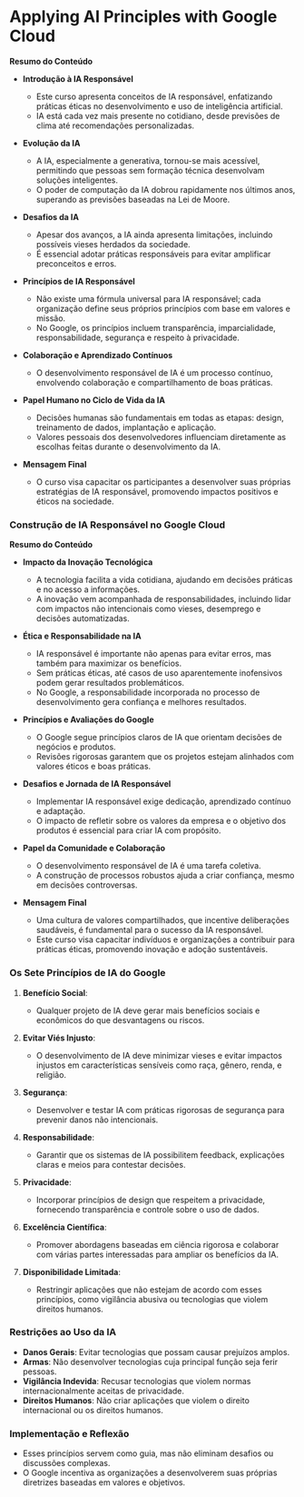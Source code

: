 
# Applying AI Principles with Google Cloud

**Resumo do Conteúdo**  

- **Introdução à IA Responsável**  
  - Este curso apresenta conceitos de IA responsável, enfatizando práticas éticas no desenvolvimento e uso de inteligência artificial.  
  - IA está cada vez mais presente no cotidiano, desde previsões de clima até recomendações personalizadas.  

- **Evolução da IA**  
  - A IA, especialmente a generativa, tornou-se mais acessível, permitindo que pessoas sem formação técnica desenvolvam soluções inteligentes.  
  - O poder de computação da IA dobrou rapidamente nos últimos anos, superando as previsões baseadas na Lei de Moore.  

- **Desafios da IA**  
  - Apesar dos avanços, a IA ainda apresenta limitações, incluindo possíveis vieses herdados da sociedade.  
  - É essencial adotar práticas responsáveis para evitar amplificar preconceitos e erros.  

- **Princípios de IA Responsável**  
  - Não existe uma fórmula universal para IA responsável; cada organização define seus próprios princípios com base em valores e missão.  
  - No Google, os princípios incluem transparência, imparcialidade, responsabilidade, segurança e respeito à privacidade.  

- **Colaboração e Aprendizado Contínuos**  
  - O desenvolvimento responsável de IA é um processo contínuo, envolvendo colaboração e compartilhamento de boas práticas.  

- **Papel Humano no Ciclo de Vida da IA**  
  - Decisões humanas são fundamentais em todas as etapas: design, treinamento de dados, implantação e aplicação.  
  - Valores pessoais dos desenvolvedores influenciam diretamente as escolhas feitas durante o desenvolvimento da IA.  

- **Mensagem Final**  
  - O curso visa capacitar os participantes a desenvolver suas próprias estratégias de IA responsável, promovendo impactos positivos e éticos na sociedade.  

### Construção de IA Responsável no Google Cloud  

**Resumo do Conteúdo**  

- **Impacto da Inovação Tecnológica**  
  - A tecnologia facilita a vida cotidiana, ajudando em decisões práticas e no acesso a informações.  
  - A inovação vem acompanhada de responsabilidades, incluindo lidar com impactos não intencionais como vieses, desemprego e decisões automatizadas.  

- **Ética e Responsabilidade na IA**  
  - IA responsável é importante não apenas para evitar erros, mas também para maximizar os benefícios.  
  - Sem práticas éticas, até casos de uso aparentemente inofensivos podem gerar resultados problemáticos.  
  - No Google, a responsabilidade incorporada no processo de desenvolvimento gera confiança e melhores resultados.  

- **Princípios e Avaliações do Google**  
  - O Google segue princípios claros de IA que orientam decisões de negócios e produtos.  
  - Revisões rigorosas garantem que os projetos estejam alinhados com valores éticos e boas práticas.  

- **Desafios e Jornada de IA Responsável**  
  - Implementar IA responsável exige dedicação, aprendizado contínuo e adaptação.  
  - O impacto de refletir sobre os valores da empresa e o objetivo dos produtos é essencial para criar IA com propósito.  

- **Papel da Comunidade e Colaboração**  
  - O desenvolvimento responsável de IA é uma tarefa coletiva.  
  - A construção de processos robustos ajuda a criar confiança, mesmo em decisões controversas.  

- **Mensagem Final**  
  - Uma cultura de valores compartilhados, que incentive deliberações saudáveis, é fundamental para o sucesso da IA responsável.  
  - Este curso visa capacitar indivíduos e organizações a contribuir para práticas éticas, promovendo inovação e adoção sustentáveis.  

### **Os Sete Princípios de IA do Google**

1. **Benefício Social**:
   - Qualquer projeto de IA deve gerar mais benefícios sociais e econômicos do que desvantagens ou riscos.

2. **Evitar Viés Injusto**:
   - O desenvolvimento de IA deve minimizar vieses e evitar impactos injustos em características sensíveis como raça, gênero, renda, e religião.

3. **Segurança**:
   - Desenvolver e testar IA com práticas rigorosas de segurança para prevenir danos não intencionais.

4. **Responsabilidade**:
   - Garantir que os sistemas de IA possibilitem feedback, explicações claras e meios para contestar decisões.

5. **Privacidade**:
   - Incorporar princípios de design que respeitem a privacidade, fornecendo transparência e controle sobre o uso de dados.

6. **Excelência Científica**:
   - Promover abordagens baseadas em ciência rigorosa e colaborar com várias partes interessadas para ampliar os benefícios da IA.

7. **Disponibilidade Limitada**:
   - Restringir aplicações que não estejam de acordo com esses princípios, como vigilância abusiva ou tecnologias que violem direitos humanos.

### **Restrições ao Uso da IA**

- **Danos Gerais**: Evitar tecnologias que possam causar prejuízos amplos.
- **Armas**: Não desenvolver tecnologias cuja principal função seja ferir pessoas.
- **Vigilância Indevida**: Recusar tecnologias que violem normas internacionalmente aceitas de privacidade.
- **Direitos Humanos**: Não criar aplicações que violem o direito internacional ou os direitos humanos.

### **Implementação e Reflexão**

- Esses princípios servem como guia, mas não eliminam desafios ou discussões complexas.
- O Google incentiva as organizações a desenvolverem suas próprias diretrizes baseadas em valores e objetivos.

